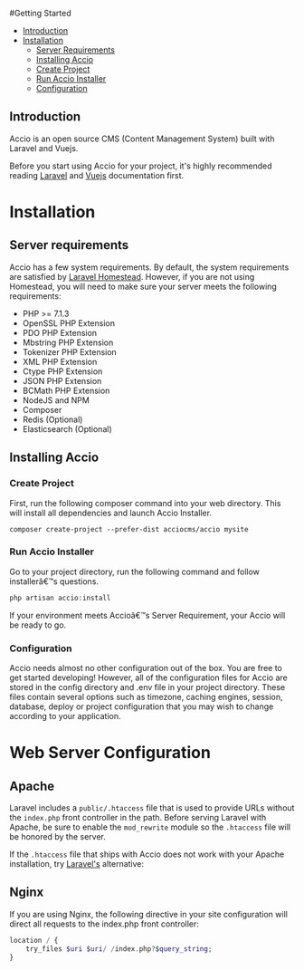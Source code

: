 #Getting Started

- [Introduction](#introduction)
- [Installation](#installation)
  - [Server Requirements](#server-requirements)
  - [Installing Accio](#installing-accio)
  - [Create Project](#create-project)
  - [Run Accio Installer](#run-accio-installer)
  - [Configuration](#configuration)

## Introduction

Accio is an open source CMS (Content Management System) built with Laravel and Vuejs.

Before you start using Accio for your project, it's highly recommended reading [Laravel](https://laravel.com) and
[Vuejs](https://vuejs.org/) documentation first.

# Installation

## Server requirements
Accio has a few system requirements. By default, the system requirements are satisfied by
[Laravel Homestead](https://laravel.com/docs/5.7/homestead). However, if you are not using Homestead, you will need
to make sure your server meets the following requirements:

- PHP >= 7.1.3
- OpenSSL PHP Extension
- PDO PHP Extension
- Mbstring PHP Extension
- Tokenizer PHP Extension
- XML PHP Extension
- Ctype PHP Extension
- JSON PHP Extension
- BCMath PHP Extension
- NodeJS and NPM
- Composer
- Redis (Optional)
- Elasticsearch (Optional)

## Installing Accio

### Create Project

First, run the following composer command into your web directory. This will install all dependencies and launch
Accio Installer.

```
composer create-project --prefer-dist acciocms/accio mysite
```

### Run Accio Installer

Go to your project directory, run the following command and follow installerâ€™s questions.

```php
php artisan accio:install
```

If your environment meets Accioâ€™s Server Requirement, your Accio will be ready to go.

### Configuration

Accio needs almost no other configuration out of the box. You are free to get started developing! However,
all of the configuration files for Accio are stored in the config directory and .env file in your project directory.
These files contain several options such as timezone, caching engines, session, database, deploy or project
configuration that you may wish to change according to your application.

# Web Server Configuration

## Apache
Laravel includes a `public/.htaccess` file that is used to provide URLs without the `index.php` front controller in the path. Before serving Laravel with Apache, be sure to enable the  `mod_rewrite` module so the `.htaccess` file will be honored by the server.

If the `.htaccess` file that ships with Accio does not work with your Apache installation, try [Laravel's](https://laravel.com/docs/5.7#pretty-urls) alternative:

## Nginx
If you are using Nginx, the following directive in your site configuration will direct all requests to the index.php front controller:

```php
location / {
    try_files $uri $uri/ /index.php?$query_string;
}
````
